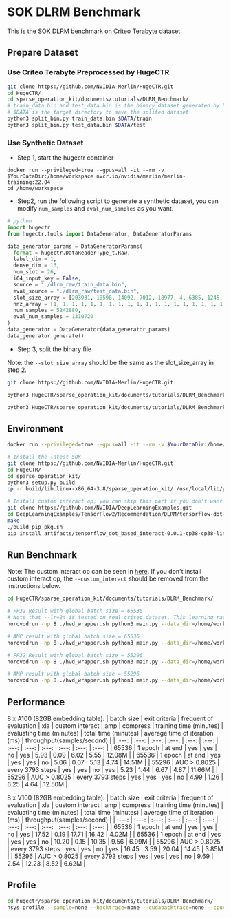 # SOK DLRM Benchmark

This is the SOK DLRM benchmark on Criteo Terabyte dataset.

## Prepare Dataset

### Use Criteo Terabyte Preprocessed by HugeCTR

```bash
git clone https://github.com/NVIDIA-Merlin/HugeCTR.git
cd HugeCTR/
cd sparse_operation_kit/documents/tutorials/DLRM_Benchmark/
# train_data.bin and test_data.bin is the binary dataset generated by hugectr
# $DATA is the target directory to save the splited dataset
python3 split_bin.py train_data.bin $DATA/train
python3 split_bin.py test_data.bin $DATA/test
```

### Use Synthetic Dataset

* Step 1, start the hugectr container
```
docker run --privileged=true --gpus=all -it --rm -v $YourDataDir:/home/workspace nvcr.io/nvidia/merlin/merlin-training:22.04
cd /home/workspace
```

* Step2, run the following script to generate a synthetic dataset, you can modify `num_samples` and `eval_num_samples` as you want.

```python
# python
import hugectr
from hugectr.tools import DataGenerator, DataGeneratorParams

data_generator_params = DataGeneratorParams(
  format = hugectr.DataReaderType_t.Raw,
  label_dim = 1,
  dense_dim = 13,
  num_slot = 26,
  i64_input_key = False,
  source = "./dlrm_raw/train_data.bin",
  eval_source = "./dlrm_raw/test_data.bin",
  slot_size_array = [203931, 18598, 14092, 7012, 18977, 4, 6385, 1245, 49, 186213, 71328, 67288, 11, 2168, 7338, 61, 4, 932, 15, 204515, 141526, 199433, 60919, 9137, 71, 34],
  nnz_array = [1, 1, 1, 1, 1, 1, 1, 1, 1, 1, 1, 1, 1, 1, 1, 1, 1, 1, 1, 1, 1, 1, 1, 1, 1, 1],
  num_samples = 5242880,
  eval_num_samples = 1310720
)
data_generator = DataGenerator(data_generator_params)
data_generator.generate()
```

* Step 3, split the binary file

Note: the `--slot_size_array` should be the same as the slot_size_array in step 2.

```bash
git clone https://github.com/NVIDIA-Merlin/HugeCTR.git

python3 HugeCTR/sparse_operation_kit/documents/tutorials/DLRM_Benchmark/preprocess/split_bin.py dlrm_raw/train_data.bin ./splited_dataset/train/ --slot_size_array="[203931,18598,14092,7012,18977,4,6385,1245,49,186213,71328,67288,11,2168,7338,61,4,932,15,204515,141526,199433,60919,9137,71,34]"

python3 HugeCTR/sparse_operation_kit/documents/tutorials/DLRM_Benchmark/preprocess/split_bin.py dlrm_raw/test_data.bin ./splited_dataset/test/ --slot_size_array="[203931,18598,14092,7012,18977,4,6385,1245,49,186213,71328,67288,11,2168,7338,61,4,932,15,204515,141526,199433,60919,9137,71,34]"
```

## Environment

```bash
docker run --privileged=true --gpus=all -it --rm -v $YourDataDir:/home/workspace nvcr.io/nvidia/tensorflow:22.04-tf2-py3

# Install the latest SOK
git clone https://github.com/NVIDIA-Merlin/HugeCTR.git
cd HugeCTR/
cd sparse_operation_kit/
python3 setup.py build
cp -r build/lib.linux-x86_64-3.8/sparse_operation_kit/ /usr/local/lib/python3.8/dist-packages/

# Install custom interact op, you can skip this part if you don't want to use it
git clone https://github.com/NVIDIA/DeepLearningExamples.git
cd DeepLearningExamples/TensorFlow2/Recommendation/DLRM/tensorflow-dot-based-interact/
make
./build_pip_pkg.sh
pip install artifacts/tensorflow_dot_based_interact-0.0.1-cp38-cp38-linux_x86_64.whl
```

## Run Benchmark

Note: The custom interact op can be seen in [here](https://github.com/NVIDIA/DeepLearningExamples/tree/master/TensorFlow2/Recommendation/DLRM/tensorflow-dot-based-interact). If you don't install custom interact op, the `--custom_interact` should be removed from the instructions below.

```bash
cd HugeCTR/sparse_operation_kit/documents/tutorials/DLRM_Benchmark/

# FP32 Result with global batch size = 65536
# Note that --lr=24 is tested on real criteo dataset. This learning rate is too large for a synthetic dataset and it is likely to cause the loss to become nan
horovodrun -np 8 ./hvd_wrapper.sh python3 main.py --data_dir=/home/workspace/splited_dataset/ --global_batch_size=65536 --xla --compress --custom_interact --eval_in_last --epochs=1000 --lr=24

# AMP result with global batch size = 65536
horovodrun -np 8 ./hvd_wrapper.sh python3 main.py --data_dir=/home/workspace/splited_dataset/ --global_batch_size=65536 --xla --amp --custom_interact --eval_in_last --epochs=1000 --lr=24

# FP32 Result with global batch size = 55296
horovodrun -np 8 ./hvd_wrapper.sh python3 main.py --data_dir=/home/workspace/splited_dataset/ --global_batch_size=55296 --xla --compress --custom_interact --epochs=1000 --lr=24

# AMP result with global batch size = 55296
horovodrun -np 8 ./hvd_wrapper.sh python3 main.py --data_dir=/home/workspace/splited_dataset/ --global_batch_size=55296 --xla --amp --custom_interact --epochs=1000 --lr=24
```

## Performance

8 x A100 (82GB embedding table):
| batch size | exit criteria | frequent of evaluation | xla | custom interact | amp | compress | training time (minutes) | evaluating time (minutes) | total time (minutes) | average time of iteration (ms) | throughput(samples/second) |
| :---: | :---:        | :---:            | :---: | :---: | :---: | :---: | :---: | :---: | :---: | :---: | :---:  |
| 65536 | 1 epoch      | at end           | yes   | yes   | no    | yes   | 5.93  | 0.09  | 6.02  | 5.55  | 12.08M |
| 65536 | 1 epoch      | at end           | yes   | yes   | yes   | no    | 5.06  | 0.07  | 5.13  | 4.74  | 14.51M |
| 55296 | AUC > 0.8025 | every 3793 steps | yes   | yes   | no    | yes   | 5.23  | 1.44  | 6.67  | 4.87  | 11.66M |
| 55296 | AUC > 0.8025 | every 3793 steps | yes   | yes   | yes   | no    | 4.99  | 1.26  | 6.25  | 4.64  | 12.50M |

8 x V100 (82GB embedding table):
| batch size | exit criteria | frequent of evaluation | xla | custom interact | amp | compress | training time (minutes) | evaluating time (minutes) | total time (minutes) | average time of iteration (ms) | throughput(samples/second) |
| :---: | :---:        | :---:            | :---: | :---: | :---: | :---: | :---:  | :---: | :---:  | :---:  | :---: |
| 65536 | 1 epoch      | at end           | yes   | yes   | no    | yes   | 17.52  | 0.19  | 17.71  | 16.42  | 4.02M |
| 65536 | 1 epoch      | at end           | yes   | yes   | yes   | no    | 10.20  | 0.15  | 10.35  | 9.56   | 6.99M |
| 55296 | AUC > 0.8025 | every 3793 steps | yes   | yes   | no    | yes   | 16.45  | 3.59  | 20.04  | 14.45  | 3.85M |
| 55296 | AUC > 0.8025 | every 3793 steps | yes   | yes   | yes   | no    | 9.69   | 2.54  | 12.23  | 8.52   | 6.62M |

## Profile

```bash
cd hugectr/sparse_operation_kit/documents/tutorials/DLRM_Benchmark/
nsys profile --sample=none --backtrace=none --cudabacktrace=none --cpuctxsw=none --trace-fork-before-exec=true horovodrun -np 8 ./hvd_wrapper.sh python3 main.py --data_dir=($DATA) --global_batch_size=65536 --xla --compress --custom_interact --early_stop=30
```
